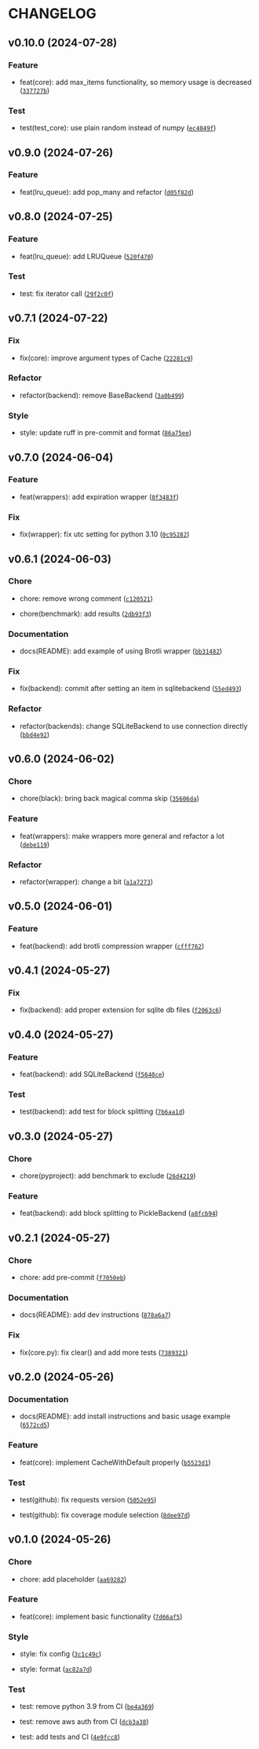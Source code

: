 # CHANGELOG

## v0.10.0 (2024-07-28)

### Feature

* feat(core): add max_items functionality, so memory usage is decreased ([`337727b`](https://github.com/Rizhiy/class-cache/commit/337727bd990cc55d2d98a6149715d85326daef3c))

### Test

* test(test_core): use plain random instead of numpy ([`ec4049f`](https://github.com/Rizhiy/class-cache/commit/ec4049fbca3ab19ebb0a8497786eaa8d2a4b208d))

## v0.9.0 (2024-07-26)

### Feature

* feat(lru_queue): add pop_many and refactor ([`d05f82d`](https://github.com/Rizhiy/class-cache/commit/d05f82d09a486bc70ed4752e6c34066dc7c4f6aa))

## v0.8.0 (2024-07-25)

### Feature

* feat(lru_queue): add LRUQueue ([`520f470`](https://github.com/Rizhiy/class-cache/commit/520f470efc12dc6c3453edcec155205d0a20784e))

### Test

* test: fix iterator call ([`29f2c0f`](https://github.com/Rizhiy/class-cache/commit/29f2c0f75de2e421dc7a8f1589418469973016e5))

## v0.7.1 (2024-07-22)

### Fix

* fix(core): improve argument types of Cache ([`22281c9`](https://github.com/Rizhiy/class-cache/commit/22281c986534804b6417c7a92f08f49e105598f4))

### Refactor

* refactor(backend): remove BaseBackend ([`3a0b499`](https://github.com/Rizhiy/class-cache/commit/3a0b49991649f236701743eebb44aaff1a5f3a64))

### Style

* style: update ruff in pre-commit and format ([`86a75ee`](https://github.com/Rizhiy/class-cache/commit/86a75eef920ca73424dee40f520e428c381571c8))

## v0.7.0 (2024-06-04)

### Feature

* feat(wrappers): add expiration wrapper ([`0f3483f`](https://github.com/Rizhiy/class-cache/commit/0f3483f74cf78fb2caf62518c75df224a8668c59))

### Fix

* fix(wrapper): fix utc setting for python 3.10 ([`0c95282`](https://github.com/Rizhiy/class-cache/commit/0c952828960883b4aa64870391503e3d98d10cef))

## v0.6.1 (2024-06-03)

### Chore

* chore: remove wrong comment ([`c120521`](https://github.com/Rizhiy/class-cache/commit/c1205210976003ed0b3e7aa5ef1ef75a511f3065))

* chore(benchmark): add results ([`2db93f3`](https://github.com/Rizhiy/class-cache/commit/2db93f301bdaf517e8712cf9863def6661308e8c))

### Documentation

* docs(README): add example of using Brotli wrapper ([`bb31482`](https://github.com/Rizhiy/class-cache/commit/bb3148217a00de6612895006d2a4c1b90d5d3d45))

### Fix

* fix(backend): commit after setting an item in sqlitebackend ([`55ed493`](https://github.com/Rizhiy/class-cache/commit/55ed493380d29bbef4512985ffe77d6425ffa88f))

### Refactor

* refactor(backends): change SQLiteBackend to use connection directly ([`bbd4e92`](https://github.com/Rizhiy/class-cache/commit/bbd4e9276471e4818d4b812e568edc4e7649ce7d))

## v0.6.0 (2024-06-02)

### Chore

* chore(black): bring back magical comma skip ([`35606da`](https://github.com/Rizhiy/class-cache/commit/35606daa8a7fbe745047b9a87b49698623674980))

### Feature

* feat(wrappers): make wrappers more general and refactor a lot ([`debe119`](https://github.com/Rizhiy/class-cache/commit/debe1192687605224a861d2d42c13fc1a22204d3))

### Refactor

* refactor(wrapper): change a bit ([`a1a7273`](https://github.com/Rizhiy/class-cache/commit/a1a72739747ed72149f350d223ce52c3c5d216ff))

## v0.5.0 (2024-06-01)

### Feature

* feat(backend): add brotli compression wrapper ([`cfff762`](https://github.com/Rizhiy/class-cache/commit/cfff762c7e2131fde3b865a4422d6a616555dd04))

## v0.4.1 (2024-05-27)

### Fix

* fix(backend): add proper extension for sqlite db files ([`f2063c6`](https://github.com/Rizhiy/class-cache/commit/f2063c6b69c00925b63143914d1efabc334352d5))

## v0.4.0 (2024-05-27)

### Feature

* feat(backend): add SQLiteBackend ([`f5640ce`](https://github.com/Rizhiy/class-cache/commit/f5640cec799a81e15eb65ef53950f59f6d5decc0))

### Test

* test(backend): add test for block splitting ([`7b6aa1d`](https://github.com/Rizhiy/class-cache/commit/7b6aa1dd127f5ab9f6ef9623f240e054aa83f366))

## v0.3.0 (2024-05-27)

### Chore

* chore(pyproject): add benchmark to exclude ([`26d4219`](https://github.com/Rizhiy/class-cache/commit/26d421977a14d7e0519b86284a1d334064c24b27))

### Feature

* feat(backend): add block splitting to PickleBackend ([`a8fcb94`](https://github.com/Rizhiy/class-cache/commit/a8fcb94d28b8eb5c6bf8264e5d263b9b6a756e89))

## v0.2.1 (2024-05-27)

### Chore

* chore: add pre-commit ([`f7050eb`](https://github.com/Rizhiy/class-cache/commit/f7050eb57345a667a681e6d93233c0c49c389f3b))

### Documentation

* docs(README): add dev instructions ([`878a6a7`](https://github.com/Rizhiy/class-cache/commit/878a6a7441a4cfa4545b3f9fdb659798e0f6392f))

### Fix

* fix(core.py): fix clear() and add more tests ([`7389321`](https://github.com/Rizhiy/class-cache/commit/73893218a52d341b25fda98eea7d97638b70e0f9))

## v0.2.0 (2024-05-26)

### Documentation

* docs(README): add install instructions and basic usage example ([`6572cd5`](https://github.com/Rizhiy/class-cache/commit/6572cd5476e718b4a6c04937006560a7a374b185))

### Feature

* feat(core): implement CacheWithDefault properly ([`b5523d1`](https://github.com/Rizhiy/class-cache/commit/b5523d1bae9e7cbed62276caad1d4bb7e62e4f0c))

### Test

* test(github): fix requests version ([`5052e95`](https://github.com/Rizhiy/class-cache/commit/5052e957d3dab986553f0a3eccad6e6128c647b2))

* test(github): fix coverage module selection ([`8dee97d`](https://github.com/Rizhiy/class-cache/commit/8dee97d67cc66e902e0b9ca285f30649928d3605))

## v0.1.0 (2024-05-26)

### Chore

* chore: add placeholder ([`aa69282`](https://github.com/Rizhiy/class-cache/commit/aa6928222a6152ecc0e89aba0837b86d13d51076))

### Feature

* feat(core): implement basic functionality ([`7d66af5`](https://github.com/Rizhiy/class-cache/commit/7d66af57bb201273ecaf24abfe9684a0bd7c1778))

### Style

* style: fix config ([`3c1c49c`](https://github.com/Rizhiy/class-cache/commit/3c1c49c82f3f968dadadda659362ba04c1f3fb49))

* style: format ([`ac82a7d`](https://github.com/Rizhiy/class-cache/commit/ac82a7d3994089e664330d2270d9e8135d0fa4be))

### Test

* test: remove python 3.9 from CI ([`be4a369`](https://github.com/Rizhiy/class-cache/commit/be4a3698b2fa9793f603a3596ebdc23ad1c047b3))

* test: remove aws auth from CI ([`dcb3a38`](https://github.com/Rizhiy/class-cache/commit/dcb3a38af6baf5a705d6d4590c34c7fb501f7870))

* test: add tests and CI ([`4e9fcc8`](https://github.com/Rizhiy/class-cache/commit/4e9fcc82170de71217de1e12b1527ad08506a91c))
